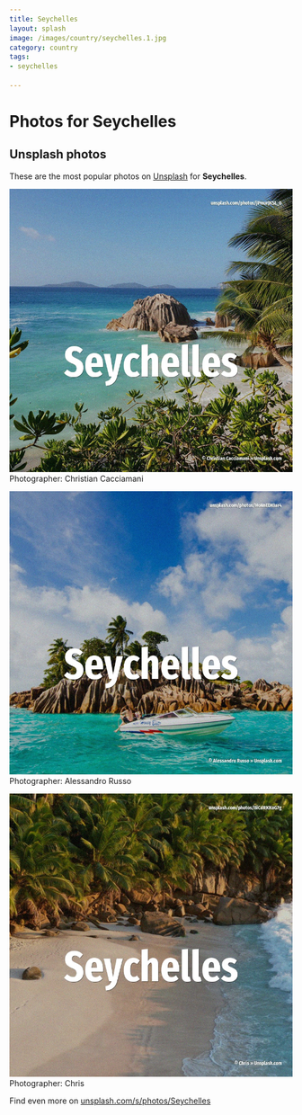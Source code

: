 ```yaml
---
title: Seychelles
layout: splash
image: /images/country/seychelles.1.jpg
category: country
tags:
- seychelles

---
```

# Photos for Seychelles
 
## Unsplash photos
These are the most popular photos on [Unsplash](https://unsplash.com) for **Seychelles**.
 
![Seychelles](/images/country/seychelles.1.jpg)
Photographer:  Christian Cacciamani
 
![Seychelles](/images/country/seychelles.2.jpg)
Photographer:  Alessandro Russo
 
![Seychelles](/images/country/seychelles.3.jpg)
Photographer:  Chris
 
Find even more on [unsplash.com/s/photos/Seychelles](https://unsplash.com/s/photos/Seychelles)
 
